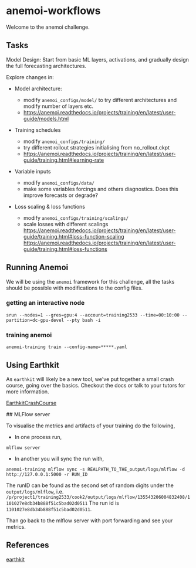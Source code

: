 # anemoi-workflows

Welcome to the anemoi challenge.

## Tasks

Model Design: Start from basic ML layers, activations, and
gradually design the full forecasting architectures.​

Explore changes in:​

- Model architecture​: 
    - modify `anemoi_configs/model/` to try different architectures and modify number of layers etc.
    - https://anemoi.readthedocs.io/projects/training/en/latest/user-guide/models.html

- Training schedules​
    - modify `anemoi_configs/training/`
    - try different rollout strategies initialising from no_rollout.ckpt
    - https://anemoi.readthedocs.io/projects/training/en/latest/user-guide/training.html#learning-rate


- Variable inputs​
    - modify `anemoi_configs/data/`
    - make some variables forcings and others diagnostics. Does this improve forecasts or degrade?

- Loss scaling & loss functions​
    - modify `anemoi_configs/training/scalings/`
    - scale losses with different scalings
      https://anemoi.readthedocs.io/projects/training/en/latest/user-guide/training.html#loss-function-scaling
      https://anemoi.readthedocs.io/projects/training/en/latest/user-guide/training.html#loss-functions 


## Running Anemoi

We will be using the `anemoi` framework for this challenge, all the tasks should be possible
with modifications to the config files.

### getting an interactive node
`srun --nodes=1 --gres=gpu:4 --account=training2533 --time=00:10:00 --partition=dc-gpu-devel --pty bash -i`

### training anemoi
`anemoi-training train --config-name=*****.yaml`

## Using Earthkit
As `earthkit` will likely be a new tool, we've put together a small crash course, going over the basics. Checkout the docs or talk to your tutors for more information.

[EarthkitCrashCourse](EarthkitCrashCourse.ipynb)

## MLFlow server

To visualise the metrics and artifacts of your training do the following,

- In one process run,

```mlflow server```

- In another you will sync the run with,

```anemoi-training mlflow sync -s REALPATH_TO_THE_output/logs/mlflow -d http://127.0.0.1:5000 -r RUN_ID```

The runID can be found as the second set of random digits under the `output/logs/mlflow`, i.e.
`/p/project1/training2533/cook2/output/logs/mlflow/135543206004832408/1101027e8db34b888f51c5bad02d0511`
The run id is `1101027e8db34b888f51c5bad02d0511`.

Than go back to the mlflow server with port forwarding and see your metrics.

## References

[earthkit](https://earthkit.readthedocs.io/en/latest/)
